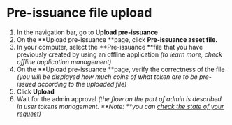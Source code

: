 
# Pre-issuance file upload



1.  In the navigation bar, go to **Upload pre-issuance** 
1.  On the **Upload pre-issuance **page, click **Pre-issuance asset file.**
1.  In your computer, select the **Pre-issuance **file that you have previously created by using an offline application _(to learn more, check_ _offline application management)_
1.  On the **Upload pre-issuance **page, verify the correctness of the file _(you will be displayed how much coins of what token are to be pre-issued according to the uploaded file)_
1.  Click **Upload**
1.  Wait for the admin approval _(the flow on the part of admin is described in user tokens management. **Note: **you can [check the state of your request](./check-the-state-of-the-requests.md))_